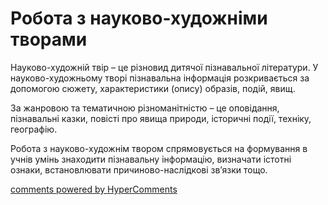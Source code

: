 <div id="hypercomments_widget" class="js-hypercomments-widget invisible"></div>

# Робота з науково-художніми творами
<p>Науково-художній твір – це різновид дитячої пізнавальної літератури. У науково-художньому творі пізнавальна інформація розкривається за допомогою сюжету, характеристики (опису) образів, подій, явищ.</p>
<p>За жанровою та тематичною різноманітністю – це оповідання, пізнавальні казки, повісті про явища природи, історичні події, техніку, географію.</p>
<p>Робота з науково-художнім твором спрямовується на формування в учнів умінь знаходити пізнавальну інформацію, визначати істотні ознаки, встановлювати причиново-наслідкові зв’язки тощо.</p>

<div class="js-hypercomments-container">
    <a href="http://hypercomments.com" class="hc-link" title="comments widget">comments powered by HyperComments</a>
</div>
